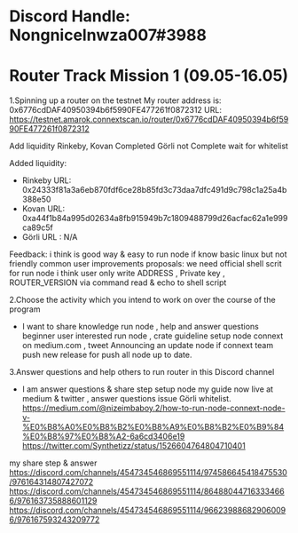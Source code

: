 # Discord Handle: Nongnicelnwza007#3988

# Router Track Mission 1 (09.05-16.05)

1.Spinning up a router on the testnet
My router address is: 0x6776cdDAF40950394b6f5990FE477261f0872312
URL: https://testnet.amarok.connextscan.io/router/0x6776cdDAF40950394b6f5990FE477261f0872312

Add liquidity
Rinkeby, Kovan  Completed
Görli  not Complete wait for whitelist

Added liquidity:
- Rinkeby URL: 0x24333f81a3a6eb870fdf6ce28b85fd3c73daa7dfc491d9c798c1a25a4b388e50
- Kovan URL: 0xa44f1b84a995d02634a8fb915949b7c1809488799d26acfac62a1e999ca89c5f
- Görli URL : N/A

Feedback: i think is good way & easy to run node if know basic linux but not friendly common user
improvements proposals: we need official shell scrit for run node i think user only write ADDRESS , Private key , ROUTER_VERSION  via command read & echo to shell script


2.Choose the activity which you intend to work on over the course of the program
- I want to share knowledge run node , help and answer questions beginner user interested run node , crate guideline setup node connext on medium.com , tweet Announcing an update node if connext team push new release for push all node up to date.

3.Answer questions and help others to run router in this Discord channel
- I am answer questions & share step setup node my guide now live at  medium & twitter , answer questions issue Görli whitelist.
https://medium.com/@nizeimbaboy.2/how-to-run-node-connext-node-v-%E0%B8%A0%E0%B8%B2%E0%B8%A9%E0%B8%B2%E0%B9%84%E0%B8%97%E0%B8%A2-6a6cd3406e19
https://twitter.com/Synthetizz/status/1526604764804710401

my share step & answer
https://discord.com/channels/454734546869551114/974586645418475530/976164314807427072
https://discord.com/channels/454734546869551114/864880447163334666/976163735888601129
https://discord.com/channels/454734546869551114/966239886829060096/976167593243209772
